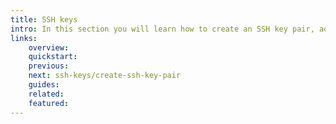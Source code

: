 ```yaml
---
title: SSH keys
intro: In this section you will learn how to create an SSH key pair, add SSH keys to an infrastructure environment, authorize the added keys to allow users to SSH into one or multiple servers and how to remove access from users that should no longer be able to login into servers to which they used to have access.
links:
    overview:
    quickstart:
    previous:
    next: ssh-keys/create-ssh-key-pair
    guides:
    related:
    featured:
---
```

